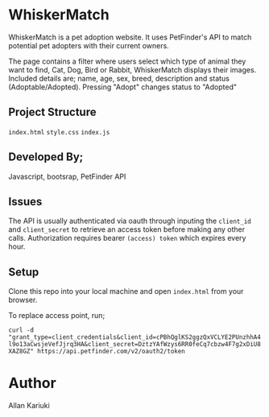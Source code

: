 # WhiskerMatch
WhiskerMatch is a pet adoption website.
It uses PetFinder's API to match potential pet adopters with their current owners.

The page contains a filter where users select which type of animal they want to find, Cat, Dog, Bird or Rabbit, WhiskerMatch displays their images.
Included details are; name, age, sex, breed, description and status (Adoptable/Adopted).
Pressing "Adopt" changes status to "Adopted"

## Project Structure
`index.html`
`style.css`
`index.js`

## Developed By;
Javascript, bootsrap, PetFinder API

## Issues
The API is usually authenticated via oauth through inputing the `client_id` and `client_secret` to retrieve an access token before making any other calls.
Authorization requires bearer `(access) token` which expires every hour.

## Setup
Clone this repo into your local machine and open `index.html` from your browser.

To replace access point, run; 

`curl -d "grant_type=client_credentials&client_id=cPBhQglKS2ggzQxVCLYE2PUnzhhA4l9o13aCwsjeVefJjrq3HA&client_secret=DztzYAfWzys6RR0feCq7cbzw4F7g2xDiU8XAZ8GZ" https://api.petfinder.com/v2/oauth2/token`

# Author
Allan Kariuki
